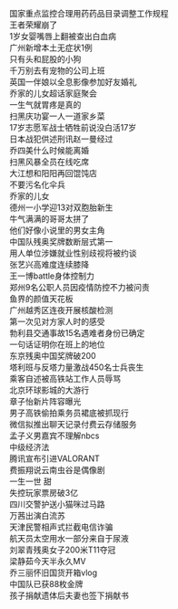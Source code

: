 国家重点监控合理用药药品目录调整工作规程  
王者荣耀崩了  
1岁女婴嘴唇上翻被查出白血病  
广州新增本土无症状1例  
只有头和屁股的小狗  
千万别去有宠物的公司上班  
英国一伴娘以全息影像参加好友婚礼  
乔家的儿女超话家庭聚会  
一生气就胃疼是真的  
扫黑庆功宴一人一道家乡菜  
17岁志愿军战士牺牲前说没白活17岁  
日本战犯供述刑讯赵一曼经过  
乔四美什么时候能离婚  
扫黑风暴全员在线吃席  
大江想和阳阳再回馄饨店  
不要污名化伞兵  
乔家的儿女  
德州一小学迎13对双胞胎新生  
牛气满满的哥哥太拼了  
他们好像小说里的男女主角  
中国队残奥奖牌数断层式第一  
用人单位涉嫌就业性别歧视将被约谈  
张艺兴高难度连续膝降  
王一博battle身体控制力  
郑州9名公职人员因疫情防控不力被问责  
鱼界的颜值天花板  
广州越秀区连夜开展核酸检测  
第一次见对方家人时的感受  
勃利县交通事故15名遇难者身份已确定  
一句话证明你在班上的地位  
东京残奥中国奖牌破200  
塔利班与反塔力量激战450名士兵丧生  
乘客自述被高铁站工作人员辱骂  
北京环球影城的大游行  
章子怡新片阵容曝光  
男子高铁偷拍乘务员裙底被抓现行  
微信拟推出聊天记录付费云存储服务  
孟子义男嘉宾不理解nbcs  
中级经济法  
腾讯宣布引进VALORANT  
费振翔说云南虫谷是偶像剧  
一生一世 甜  
失控玩家票房破3亿  
四川交警护送小猫咪过马路  
万茜出演白流苏  
天津民警相声式拦截电信诈骗  
航天员太空用水一部分来自于尿液  
刘翠青残奥女子200米T11夺冠  
梁静茹今天半永久MV  
乔三丽怀旧国货开箱vlog  
中国队已获88枚金牌  
孩子捐献遗体后夫妻也签下捐献书  
